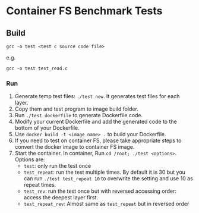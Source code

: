 # Container FS Benchmark Tests

## Build
```
gcc -o test <test c source code file>
```
e.g.
```
gcc -o test test_read.c
```

### Run
1. Generate temp test files: `./test new`. It generates test files for each layer.
2. Copy them and test program to image build folder.
3. Run `./test dockerfile` to generate Dockerfile code.
4. Modify your current Dockerfile and add the generated code to the bottom of your Dockerfile.
5. Use `docker build -t <image name> .` to build your Dockerfile.
6. If you need to test on container FS, please take appropriate steps to convert the docker image to container FS image.
7. Start the container. In container, Run `cd /root; ./test <options>`. Options are:
    * `test`: only run the test once
    * `test_repeat`: run the test multiple times. By default it is 30 but you can run `./test test_repeat 10` to overwrite the setting and use 10 as repeat times.
    * `test_rev`: run the test once but with reversed accessing order: access the deepest layer first.
    * `test_repeat_rev`: Almost same as `test_repeat` but in reversed order

